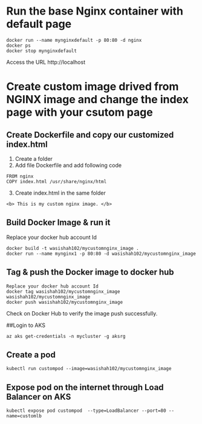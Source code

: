 # Run the base Nginx container with default page
```
docker run --name mynginxdefault -p 80:80 -d nginx
docker ps
docker stop mynginxdefault
```
Access the URL http://localhost

# Create custom image drived from NGINX image and change the index page with your csutom page
## Create Dockerfile and copy our customized index.html
1. Create a folder
2. Add file Dockerfile and add following code
```
FROM nginx
COPY index.html /usr/share/nginx/html
```
3. Create index.html in the same folder
```
<b> This is my custom nginx image. </b>
```
## Build Docker Image & run it
Replace your docker hub account Id
```
docker build -t wasishah102/mycustomnginx_image .
docker run --name mynginx1 -p 80:80 -d wasishah102/mycustomnginx_image
```
## Tag & push the Docker image to docker hub
```
Replace your docker hub account Id
docker tag wasishah102/mycustomnginx_image wasishah102/mycustomnginx_image
docker push wasishah102/mycustomnginx_image
```
Check on Docker Hub to verify the image push successfully.

##Login to AKS
```
az aks get-credentials -n mycluster -g aksrg
```
## Create a pod
```
kubectl run custompod --image=wasishah102/mycustomnginx_image
```
## Expose pod on the internet through Load Balancer on AKS
```
kubectl expose pod custompod  --type=LoadBalancer --port=80 --name=customlb
```
